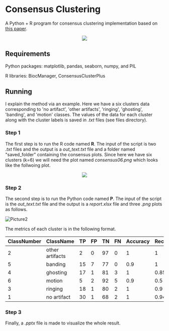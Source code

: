 # Consensus Clustering
A Python + R program for consensus clustering implementation based on  [this paper](https://link.springer.com/article/10.1023/A:1023949509487). 


<p align="center">
  <img src="https://user-images.githubusercontent.com/50635618/170343914-0ec6aa39-b32d-47c3-8aba-c056fd21ec46.png"/>
</p>



## Requirements 
Python packages: matplotlib, pandas, seaborn, numpy, and PIL

R libraries: BiocManager, ConsensusClusterPlus


## Running
I explain the method via an example. Here we have a six clusters data corresponding to 'no artifact', 'other artifacts', 'ringing', 'ghosting', 'banding', and 'motion' classes. The values of the data for each cluster along with the cluster labels is saved in _.txt_ files (see files directory).

### Step 1
The first step is to run the R code named **R**. The input of the script is two _.txt_ files and the output is a _out_text.txt_ file and a folder named "saved_folder" containing the consensus plots. Since here we have six clusters (k=6) we will need the plot named _consensus06.png_ which looks like the follwoing plot. 


<p align="center">
  <img src="https://user-images.githubusercontent.com/50635618/170344444-b230fb3d-ce3c-4034-92d6-442be4425fbb.png"/>
</p>

### Step 2
The second step is to run the Python code named **P**. The input of the script is the _out_text.txt_ file and the output is a _report.xlsx_ file and three _.png_ plots as follows.   

![Picture2](https://user-images.githubusercontent.com/50635618/170345853-6f7b8f91-8383-434a-9d55-4333c52e9e98.png)

The metrics of each cluster is in the following format.

| ClassNumber    | ClassName     | TP         | FP | TN | FN | Accuracy | Recall  | Precision | 
| ------------- | ------------- | --------    |------------- | ------------- | --------    |------------- | ------------- | --------    |
| 2     | other artifacts        | 2  | 0 | 97 | 0 | 1 | 1 | 1| 
| 5     | banding        | 15  | 7 | 77 | 0 | 0.9 | 1 | 0.68| 
| 4     | ghosting       | 17  | 1 | 81 | 3 | 1 | 0.85 | 0.94| 
| 6     | motion       | 5 | 2 | 92 | 5 | 0.9 | 0.5 | 0.71| 
| 3     | ringing       | 18  | 1 | 80 | 2 | 1 | 0.9 | 0.95| 
| 1     | no artifact        | 30  | 1 | 68 | 2 | 1 | 0.94 | 0.97| 

### Step 3
Finally, a _.pptx_ file is made to visualize the whole result. 
